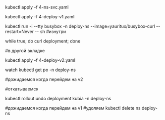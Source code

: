 kubectl apply -f 4-ns-svc.yaml

kubectl apply -f 4-deploy-v1.yaml

kubectl run -i --tty busybox  -n deploy-ns --image=yauritux/busybox-curl --restart=Never -- sh
#изнутри

while true; do curl deployment; done

#в другой вкладке

kubectl apply -f 4-deploy-v2.yaml

watch kubectl get po -n deploy-ns

#дожидаемся  когда перейдем на v2

#откатываемся

kubectl rollout undo deployment kubia -n deploy-ns

#дожидаемся  когда перейдем на v1
#удоляем
kubectl delete ns deploy-ns
